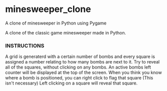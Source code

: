 # minesweeper_clone
A clone of minesweeper in Python using Pygame


A clone of the classic game minesweeper made in Python.

### INSTRUCTIONS
A grid is generaterd with a certain number of bombs and every square is assigned a number relating to how many bombs are next to it.
Try to reveal all of the squares, without clicking on any bombs.
An active bombs left counter will be displayed at the top of the screen.
When you think you know where a bomb is positioned, you can right click to flag that square (This isn't necessary)
Left clicking on a square will reveal that square.
